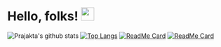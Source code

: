 # Hello, folks! <img src="https://raw.githubusercontent.com/MartinHeinz/MartinHeinz/master/wave.gif" width="30px">


<!--
**maneprajakta/maneprajakta** is a ✨ _special_ ✨ repository because its `README.md` (this file) appears on your GitHub profile.

Here are some ideas to get you started:

- 🔭 I’m currently working on ...
- 🌱 I’m currently learning ...
- 👯 I’m looking to collaborate on ...
- 🤔 I’m looking for help with ...
- 💬 Ask me about ...
- 📫 How to reach me: ...
- 😄 Pronouns: ...
- ⚡ Fun fact: ...
-->
![Prajakta's github stats](https://github-readme-stats.vercel.app/api?username=maneprajakta&show_icons=true&theme=radical)
[![Top Langs](https://github-readme-stats.vercel.app/api/top-langs/?username=maneprajakta&show_icons=true&theme=radical&layout=compact)](https://github.com/maneprajakta/github-readme-stats)
[![ReadMe Card](https://github-readme-stats.vercel.app/api/pin/?username=maneprajakta&repo=DSA&show_icons=true&theme=radical)](https://github.com/maneprajakta/github-readme-stats)
[![ReadMe Card](https://github-readme-stats.vercel.app/api/pin/?username=maneprajakta&repo=Digit_Recognition_Web_App&show_icons=true&theme=radical)](https://github.com/maneprajakta/github-readme-stats)


